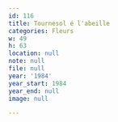 ```yaml
---
id: 116
title: Tournesol é l'abeille
categories: Fleurs
w: 49
h: 63
location: null
note: null
file: null
year: '1984'
year_start: 1984
year_end: null
image: null

---
```

